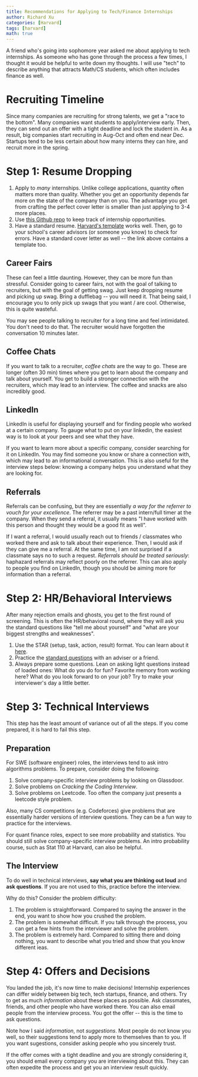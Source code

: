 ```yaml
---
title: Recommendations for Applying to Tech/Finance Internships
author: Richard Xu
categories: [Harvard]
tags: [harvard]
math: true
---
```


A friend who's going into sophomore year asked me about applying to tech internships. As someone who has gone through the process a few times, I thought it would be helpful to write down my thoughts. I will use "tech" to describe anything that attracts Math/CS students, which often includes finance as well.

# Recruiting Timeline
Since many companies are recruiting for strong talents, we get a "race to the bottom". Many companies want students to apply/interview early. Then, they can send out an offer with a tight deadline and lock the student in. As a result, big companies start recruiting in Aug-Oct and often end near Dec. Startups tend to be less certain about how many interns they can hire, and recruit more in the spring.

# Step 1: Resume Dropping
1. Apply to *many* internships. Unlike college applications, quantity often matters more than quality. Whether you get an opportunity depends far more on the state of the company than on you. The advantage you get from crafting the perfect cover letter is smaller than just applying to 3-4 more places.
2. Use [this Github repo](https://github.com/pittcsc/Summer2022-Internships) to keep track of internship opportunities.
3. Have a standard resume. [Harvard's template](https://ocs.fas.harvard.edu/resumes-cvs-cover-letters) works well. Then, go to your school's career advisors (or someone you know) to check for errors. Have a standard cover letter as well -- the link above contains a template too.

## Career Fairs
These can feel a little daunting. However, they can be more fun than stressful. Consider going to career fairs, not with the goal of talking to recruiters, but with the goal of getting swag. Just keep dropping resume and picking up swag. Bring a dufflebag -- you will need it. That being said, I encourage you to only pick up swags that you want / are cool. Otherwise, this is quite wasteful.

You may see people talking to recruiter for a long time and feel intimidated. You don't need to do that. The recruiter would have forgotten the conversation 10 minutes later.

## Coffee Chats
If you want to talk to a recruiter, *coffee chats* are the way to go. These are longer (often 30 min) times where you get to learn about the company and talk about yourself. You get to build a stronger connection with the recruiters, which may lead to an interview. The coffee and snacks are also incredibly good.

## LinkedIn
LinkedIn is useful for displaying yourself and for finding people who worked at a certain company. To gauge what to put on your linkedin, the easiest way is to look at your peers and see what they have.

If you want to learn more about a specific company, consider searching for it on LinkedIn. You may find someone you know or share a connection with, which may lead to an informational conversation. This is also useful for the interview steps below: knowing a company helps you understand what they are looking for.

## Referrals
Referrals can be confusing, but they are essentially *a way for the referrer to vouch for your excellence*. The referrer may be a past intern/full timer at the company. When they send a referral, it usually means "I have worked with this person and thought they would be a good fit as well".

If I want a referral, I would usually reach out to friends / classmates who worked there and ask to talk about their experience. Then, I would ask if they can give me a referral. At the same time, I am not surprised if a classmate says no to such a request. *Referrals should be treated seriously*: haphazard referrals may reflect poorly on the referrer. This can also apply to people you find on LinkedIn, though you should be aiming more for information than a referral.

# Step 2: HR/Behavioral Interviews
After many rejection emails and ghosts, you get to the first round of screening. This is often the HR/behavioral round, where they will ask you the standard questions like "tell me about yourself" and "what are your biggest strengths and weaknesses".
1. Use the STAR (setup, task, action, result) format. You can learn about it [here](https://hwpi.harvard.edu/files/ocs/files/interviewing_1.pdf).
2. Practice the [standard questions](https://online.hbs.edu/blog/post/common-interview-questions-and-answers) with an adviser or a friend.
3. Always prepare some questions. Lean on asking light questions instead of loaded ones: What do you do for fun? Favorite memory from working here? What do you look forward to on your job? Try to make your interviewer's day a little better.

# Step 3: Technical Interviews
This step has the least amount of variance out of all the steps. If you come prepared, it is hard to fail this step.

## Preparation
For SWE (software engineer) roles, the interviews tend to ask intro algorithms problems. To prepare, consider doing the following:
1. Solve company-specific interview problems by looking on Glassdoor.
2. Solve problems on *Cracking the Coding Interview*.
3. Solve problems on Leetcode. Too often the company just presents a leetcode style problem.

Also, many CS competitions (e.g. Codeforces) give problems that are essentially harder versions of interview questions. They can be a fun way to practice for the interviews.

For quant finance roles, expect to see more probability and statistics. You should still solve company-specific interview problems. An intro probability course, such as Stat 110 at Harvard, can also be helpful.

## The Interview
To do well in technical interviews, **say what you are thinking out loud** and **ask questions**. If you are not used to this, practice before the interview.

Why do this? Consider the problem difficulty:
1. The problem is straightforward. Compared to saying the answer in the end, you want to show how you crushed the problem.
2. The problem is somewhat difficult. If you talk through the process, you can get a few hints from the interviewer and solve the problem. 
3. The problem is extremely hard. Compared to sitting there and doing nothing, you want to describe what you tried and show that you know different ieas.

# Step 4: Offers and Decisions
You landed the job, it's now time to make decisions! Internship experiences can differ widely between big tech, tech startups, finance, and others. Try to get as much *information* about these places as possible. Ask classmates, friends, and other people who have worked there. You can also email people from the interview process. You got the offer -- this is the time to ask questions.

Note how I said *information*, not *suggestions*. Most people do not know you well, so their suggestions tend to apply more to themselves than to you. If you want sugestions, consider asking people who you sincerely trust.

If the offer comes with a tight deadline and you are strongly considering it, you should email every company you are interviewing about this. They can often expedite the process and get you an interview result quickly.
